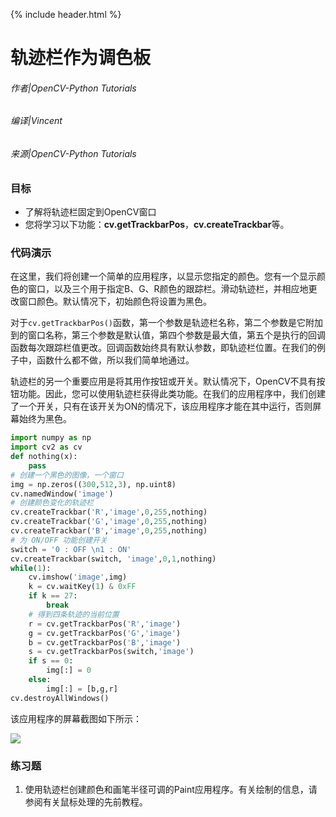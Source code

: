 {% include header.html %}

# 轨迹栏作为调色板

###### 作者|OpenCV-Python Tutorials
###### 编译|Vincent
###### 来源|OpenCV-Python Tutorials  

### 目标

- 了解将轨迹栏固定到OpenCV窗口
- 您将学习以下功能：**cv.getTrackbarPos**，**cv.createTrackbar**等。

### 代码演示

在这里，我们将创建一个简单的应用程序，以显示您指定的颜色。您有一个显示颜色的窗口，以及三个用于指定B、G、R颜色的跟踪栏。滑动轨迹栏，并相应地更改窗口颜色。默认情况下，初始颜色将设置为黑色。

对于`cv.getTrackbarPos()`函数，第一个参数是轨迹栏名称，第二个参数是它附加到的窗口名称，第三个参数是默认值，第四个参数是最大值，第五个是执行的回调函数每次跟踪栏值更改。回调函数始终具有默认参数，即轨迹栏位置。在我们的例子中，函数什么都不做，所以我们简单地通过。

轨迹栏的另一个重要应用是将其用作按钮或开关。默认情况下，OpenCV不具有按钮功能。因此，您可以使用轨迹栏获得此类功能。在我们的应用程序中，我们创建了一个开关，只有在该开关为ON的情况下，该应用程序才能在其中运行，否则屏幕始终为黑色。

```python
import numpy as np
import cv2 as cv
def nothing(x):
    pass
# 创建一个黑色的图像，一个窗口
img = np.zeros((300,512,3), np.uint8)
cv.namedWindow('image')
# 创建颜色变化的轨迹栏
cv.createTrackbar('R','image',0,255,nothing)
cv.createTrackbar('G','image',0,255,nothing)
cv.createTrackbar('B','image',0,255,nothing)
# 为 ON/OFF 功能创建开关
switch = '0 : OFF \n1 : ON'
cv.createTrackbar(switch, 'image',0,1,nothing)
while(1):
    cv.imshow('image',img)
    k = cv.waitKey(1) & 0xFF
    if k == 27:
        break
    # 得到四条轨迹的当前位置
    r = cv.getTrackbarPos('R','image')
    g = cv.getTrackbarPos('G','image')
    b = cv.getTrackbarPos('B','image')
    s = cv.getTrackbarPos(switch,'image')
    if s == 0:
        img[:] = 0
    else:
        img[:] = [b,g,r]
cv.destroyAllWindows()
```

该应用程序的屏幕截图如下所示：

![](http://qiniu.aihubs.net/trackbar_screenshot.jpg)

### 练习题

1. 使用轨迹栏创建颜色和画笔半径可调的Paint应用程序。有关绘制的信息，请参阅有关鼠标处理的先前教程。